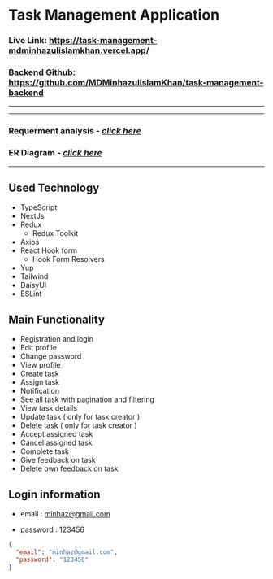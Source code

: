 # **Task Management Application**

### **Live Link: https://task-management-mdminhazulislamkhan.vercel.app/**

### **Backend Github: https://github.com/MDMinhazulIslamKhan/task-management-backend**

---

---

### **Requerment analysis - [_click here_](https://docs.google.com/document/d/19VdmRYnKdyV4vzuzAb0x4BTecCNzcznHKVlfpNs8PCQ/edit?usp=drive_link)**

### **ER Diagram - [_click here_](https://drive.google.com/file/d/1mFArNTr43_NQCOVOJR7U4WVW_x5eCJTj/view?usp=sharing)**

---

## Used Technology

- TypeScript
- NextJs
- Redux
  - Redux Toolkit
- Axios
- React Hook form
  - Hook Form Resolvers
- Yup
- Tailwind
- DaisyUI
- ESLint

## Main Functionality

- Registration and login
- Edit profile
- Change password
- View profile
- Create task
- Assign task
- Notification
- See all task with pagination and filtering
- View task details
- Update task ( only for task creator )
- Delete task ( only for task creator )
- Accept assigned task
- Cancel assigned task
- Complete task
- Give feedback on task
- Delete own feedback on task

## Login information

- email : minhaz@gmail.com

- password : 123456

```json
{
  "email": "minhaz@gmail.com",
  "password": "123456"
}
```
